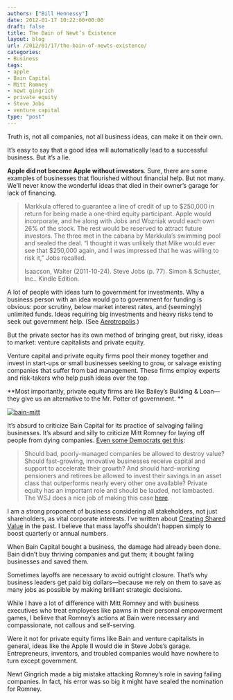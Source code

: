 ```yaml
---
authors: ["Bill Hennessy"]
date: 2012-01-17 10:22:00+00:00
draft: false
title: The Bain of Newt’s Existence
layout: blog
url: /2012/01/17/the-bain-of-newts-existence/
categories:
- Business
tags:
- apple
- Bain Capital
- Mitt Romney
- newt gingrich
- private equity
- Steve Jobs
- venture capital
type: "post"
---
```


Truth is, not all companies, not all business ideas, can make it on their own.

It’s easy to say that a good idea will automatically lead to a successful business. But it’s a lie. 

**Apple did not become Apple without investors**. Sure, there are some examples of businesses that flourished without financial help. But not many. We’ll never know the wonderful ideas that died in their owner’s garage for lack of financing.

> Markkula offered to guarantee a line of credit of up to $250,000 in return for being made a one-third equity participant. Apple would incorporate, and he along with Jobs and Wozniak would each own 26% of the stock. The rest would be reserved to attract future investors. The three met in the cabana by Markkula’s swimming pool and sealed the deal. “I thought it was unlikely that Mike would ever see that $250,000 again, and I was impressed that he was willing to risk it,” Jobs recalled.
> 
> Isaacson, Walter (2011-10-24). Steve Jobs (p. 77). Simon & Schuster, Inc.. Kindle Edition. 
> 
> 

A lot of people with ideas turn to government for investments. Why a business person with an idea would go to government for funding is obvious: poor scrutiny, below market interest rates, and (seemingly) unlimited funds. Ideas requiring big investments and heavy risks tend to seek out government help. (See [Aerotropolis](https://hennessysview.com/limited-government/missouris-crap-sandwich-servers/).) 

But the private sector has its own method of bringing great, but risky, ideas to market: venture capitalists and private equity.

Venture capital and private equity firms pool their money together and invest in start-ups or small businesses seeking to grow, or salvage existing companies that suffer from bad management. These firms employ experts and risk-takers who help push ideas over the top.

**Most importantly, private equity firms are like Bailey’s Building & Loan—they give us an alternative to the Mr. Potter of government. **

[![bain-mitt](https://hennessysview.com/wp-content/uploads/2012/01/bain-mitt_thumb.jpg)
](https://hennessysview.com/wp-content/uploads/2012/01/bain-mitt.jpg)

It’s absurd to criticize Bain Capital for its practice of salvaging failing businesses. It’s absurd and silly to criticize Mitt Romney for laying off people from dying companies. [Even some Democrats get this](https://www.inc.com/jeff-bussgang/a-democrats-defense-of-romney-bain-and-private-equity.html):

> Should bad, poorly-managed companies be allowed to destroy value? Should fast-growing, innovative businesses receive capital and support to accelerate their growth? And should hard-working pensioners and retirees be allowed to invest their savings in an asset class that outperforms nearly every other one available? Private equity has an important role and should be lauded, not lambasted. The WSJ does a nice job of making this case [here](https://mail.mvpub.com/owa/14.1.339.2/scripts/premium/redir.aspx?C=9a94eb71a9594d2f8867feed1d4477d5&URL=http%3a%2f%2fonline.wsj.com%2farticle%2fSB10001424052970204879004577108500491449164.html).
> 
> 

I am a strong proponent of business considering all stakeholders, not just shareholders, as vital corporate interests. I’ve written about [Creating Shared Value](https://hennessysview.com/?s=creating+shared+value) in the past. I believe that mass layoffs shouldn’t happen simply to boost quarterly or annual numbers.

When Bain Capital bought a business, the damage had already been done. Bain didn’t buy thriving companies and gut them; it bought failing businesses and saved them. 

Sometimes layoffs are necessary to avoid outright closure. That’s why business leaders get paid big dollars—because we rely on them to save as many jobs as possible by making brilliant strategic decisions.

While I have a lot of difference with Mitt Romney and with business executives who treat employees like pawns in their personal empowerment games, I believe that Romney’s actions at Bain were necessary and compassionate, not callous and self-serving. 

Were it not for private equity firms like Bain and venture capitalists in general, ideas like the Apple II would die in Steve Jobs’s garage. Entrepreneurs, inventors, and troubled companies would have nowhere to turn except government. 

Newt Gingrich made a big mistake attacking Romney’s role in saving failing companies. In fact, his error was so big it might have sealed the nomination for Romney. 
